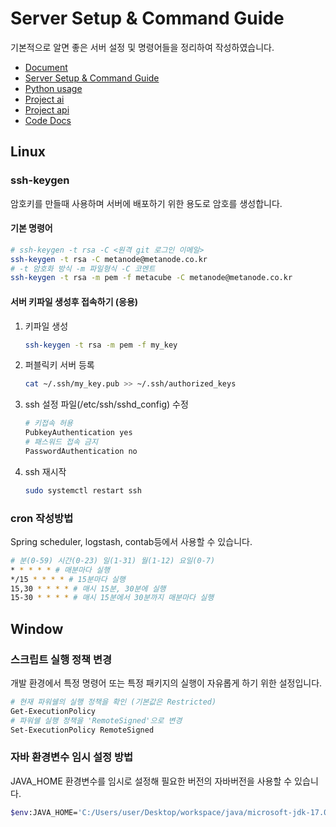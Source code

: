 # Server Setup & Command Guide
기본적으로 알면 좋은 서버 설정 및 명령어들을 정리하여 작성하였습니다.

- [Document](../README.md)
- [Server Setup & Command Guide](./docs/setup-and-command.md)
- [Python usage](./docs/python.md)
- [Project ai](./ai/README.md)
- [Project api](./api/README.md)
- [Code Docs](./docs/code.md)

## Linux

### ssh-keygen
암호키를 만들때 사용하며 서버에 배포하기 위한 용도로 암호를 생성합니다.

#### 기본 명령어
```bash
# ssh-keygen -t rsa -C <원격 git 로그인 이메일>
ssh-keygen -t rsa -C metanode@metanode.co.kr
# -t 암호화 방식 -m 파일형식 -C 코멘트
ssh-keygen -t rsa -m pem -f metacube -C metanode@metanode.co.kr
```

#### 서버 키파일 생성후 접속하기 (응용)
1. 키파일 생성
    ```bash
    ssh-keygen -t rsa -m pem -f my_key
    ```
2. 퍼블릭키 서버 등록
    ```bash
    cat ~/.ssh/my_key.pub >> ~/.ssh/authorized_keys
    ```
3. ssh 설정 파일(/etc/ssh/sshd_config) 수정
    ```bash
    # 키접속 허용
    PubkeyAuthentication yes
    # 패스워드 접속 금지
    PasswordAuthentication no
    ```
4. ssh 재시작
    ```bash
    sudo systemctl restart ssh
    ```

### cron 작성방법
Spring scheduler, logstash, contab등에서 사용할 수 있습니다.

```bash
# 분(0-59) 시간(0-23) 일(1-31) 월(1-12) 요일(0-7)
* * * * * # 매분마다 실행
*/15 * * * * # 15분마다 실행
15,30 * * * * # 매시 15분, 30분에 실행
15-30 * * * * # 매시 15분에서 30분까지 매분마다 실행
```

## Window

### 스크립트 실행 정책 변경
개발 환경에서 특정 명령어 또는 특정 패키지의 실행이 자유롭게 하기 위한 설정입니다.

```bash
# 현재 파워쉘의 실행 정책을 확인 (기본값은 Restricted)
Get-ExecutionPolicy
# 파워쉘 실행 정책을 'RemoteSigned'으로 변경
Set-ExecutionPolicy RemoteSigned
```

### 자바 환경변수 임시 설정 방법
JAVA_HOME 환경변수를 임시로 설정해 필요한 버전의 자바버전을 사용할 수 있습니다.

```bash
$env:JAVA_HOME='C:/Users/user/Desktop/workspace/java/microsoft-jdk-17.0.11-windows-x64/jdk-17.0.11+9'
```